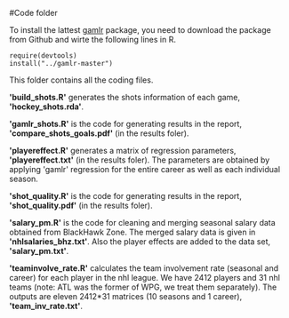 #Code folder


To install the lattest [gamlr](https://github.com/mataddy/gamlr) package, you need to download the package from Github and wirte the following lines in R. 

	require(devtools)
	install("../gamlr-master")

This folder contains all the coding files. 

**'build_shots.R'** generates the shots information of each game, **'hockey_shots.rda'**. 

**'gamlr_shots.R'** is the code for generating results in the report, **'compare_shots_goals.pdf'** (in the results foler). 

**'playereffect.R'** generates a matrix of regression parameters, **'playereffect.txt'** (in the results foler). The parameters are obtained by applying 'gamlr' regression for the entire career as well as each individual season.

**'shot_quality.R'** is the code for generating results in the report, **'shot_quality.pdf'** (in the results foler). 

**'salary_pm.R'** is the code for cleaning and merging seasonal salary data obtained from BlackHawk Zone. The merged salary data is given in **'nhlsalaries_bhz.txt'**. Also the player effects are added to the data set, **'salary_pm.txt'**. 

**'teaminvolve_rate.R'** calculates the team involvement rate (seasonal and career) for each player in the nhl league. We have 2412 players and 31 nhl teams (note: ATL was the former of WPG, we treat them separately). The outputs are eleven 2412*31 matrices (10 seasons and 1 career), **'team_inv_rate.txt'**. 


	
	
